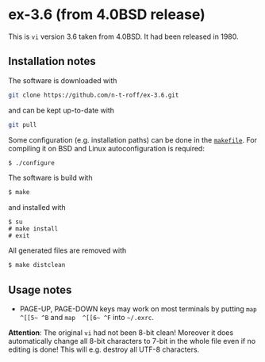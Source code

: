 # ex-3.6 (from 4.0BSD release)
This is `vi` version 3.6 taken from 4.0BSD.
It had been released in 1980.
## Installation notes
The software is downloaded with
```sh
git clone https://github.com/n-t-roff/ex-3.6.git
```
and can be kept up-to-date with
```sh
git pull
```
Some configuration (e.g. installation paths) can be done in the
[`makefile`](https://github.com/n-t-roff/ex-3.6/blob/master/Makefile.in).
For compiling it on BSD and Linux autoconfiguration is required:
```sh
$ ./configure
```
The software is build with
```sh
$ make
```
and installed with
```
$ su
# make install
# exit
```
All generated files are removed with
```sh
$ make distclean
```
## Usage notes
* PAGE-UP, PAGE-DOWN keys may work on most terminals by putting
  `map  ^[[5~ ^B` and `map  ^[[6~ ^F` into `~/.exrc`.

**Attention**:
The original `vi` had not been 8-bit clean!
Moreover it does automatically change all 8-bit characters to 7-bit in the whole file even if no editing is done!
This will e.g. destroy all UTF-8 characters.
